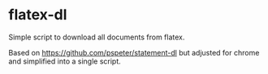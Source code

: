 # flatex-dl
Simple script to download all documents from flatex.

Based on https://github.com/pspeter/statement-dl but adjusted for chrome and simplified into a single script.